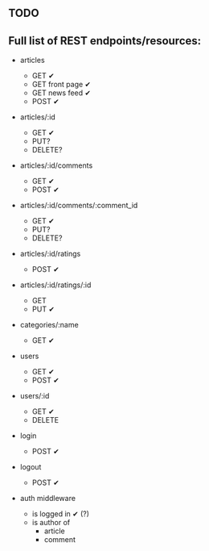 TODO
----------

## Full list of REST endpoints/resources:

+ articles
    + GET ✔
    + GET front page ✔
    + GET news feed ✔
    + POST ✔
+ articles/:id
    + GET ✔
    + PUT?
    + DELETE?
+ articles/:id/comments
    + GET ✔
    + POST ✔
+ articles/:id/comments/:comment_id
    + GET ✔
    + PUT?
    + DELETE?
+ articles/:id/ratings
    + POST ✔
+ articles/:id/ratings/:id
    + GET
    + PUT ✔

+ categories/:name
    + GET ✔

+ users
    + GET ✔
    + POST ✔
+ users/:id
    + GET ✔
    + DELETE


+ login
    + POST ✔
+ logout
    + POST ✔
+ auth middleware
    + is logged in ✔ (?)
    + is author of
        + article
        + comment
